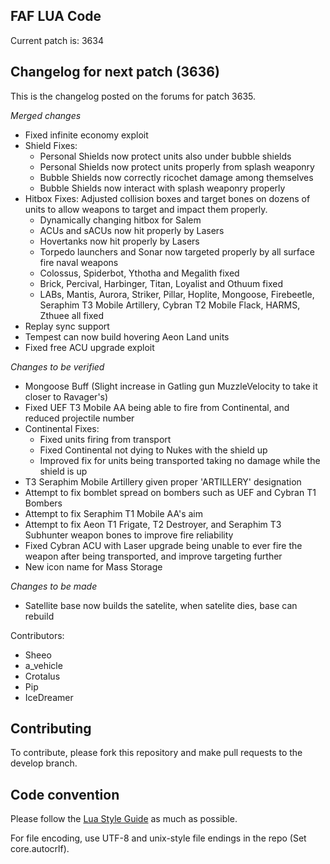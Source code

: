 FAF LUA Code
------------

Current patch is: 3634


Changelog for next patch (3636)
-------------------------------

This is the changelog posted on the forums for patch 3635.


*Merged changes*
- Fixed infinite economy exploit
- Shield Fixes:
    - Personal Shields now protect units also under bubble shields
    - Personal Shields now protect units properly from splash weaponry
    - Bubble Shields now correctly ricochet damage among themselves
    - Bubble Shields now interact with splash weaponry properly
- Hitbox Fixes: Adjusted collision boxes and target bones on dozens of units to allow weapons to target and impact them properly.
    - Dynamically changing hitbox for Salem
    - ACUs and sACUs now hit properly by Lasers
    - Hovertanks now hit properly by Lasers
    - Torpedo launchers and Sonar now targeted properly by all surface fire naval weapons
    - Colossus, Spiderbot, Ythotha and Megalith fixed
    - Brick, Percival, Harbinger, Titan, Loyalist and Othuum fixed
    - LABs, Mantis, Aurora, Striker, Pillar, Hoplite, Mongoose, Firebeetle, Seraphim T3 Mobile Artillery, Cybran T2 Mobile Flack, HARMS, Zthuee all fixed
- Replay sync support
- Tempest can now build hovering Aeon Land units
- Fixed free ACU upgrade exploit

*Changes to be verified*

- Mongoose Buff (Slight increase in Gatling gun MuzzleVelocity to take it closer to Ravager's)
- Fixed UEF T3 Mobile AA being able to fire from Continental, and reduced projectile number
- Continental Fixes:
    - Fixed units firing from transport
    - Fixed Continental not dying to Nukes with the shield up
    - Improved fix for units being transported taking no damage while the shield is up
- T3 Seraphim Mobile Artillery given proper 'ARTILLERY' designation
- Attempt to fix bomblet spread on bombers such as UEF and Cybran T1 Bombers
- Attempt to fix Seraphim T1 Mobile AA's aim
- Attempt to fix Aeon T1 Frigate, T2 Destroyer, and Seraphim T3 Subhunter weapon bones to improve fire reliability
- Fixed Cybran ACU with Laser upgrade being unable to ever fire the weapon after being transported, and improve targeting further
- New icon name for Mass Storage

*Changes to be made*
- Satellite base now builds the satelite, when satelite dies, base can rebuild

Contributors:
 - Sheeo
 - a_vehicle
 - Crotalus
 - Pip
 - IceDreamer


Contributing
------------

To contribute, please fork this repository and make pull requests to the
develop branch.

Code convention
---------------

Please follow the [Lua Style Guide](http://lua-users.org/wiki/LuaStyleGuide) as
much as possible.

For file encoding, use UTF-8 and unix-style file endings in the repo (Set
core.autocrlf).
